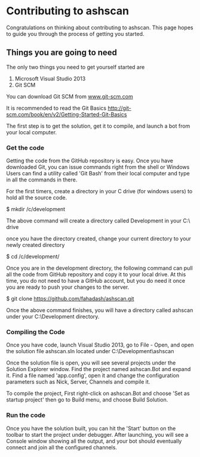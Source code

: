 # Contributing to ashscan
Congratulations on thinking about contributing to ashscan. This page hopes to guide you through the process of getting you started.


## Things you are going to need
The only two things you need to get yourself started are

1. Microsoft Visual Studio 2013
2. Git SCM

You can download Git SCM from www.git-scm.com

It is recommended to read the Git Basics http://git-scm.com/book/en/v2/Getting-Started-Git-Basics

The first step is to get the solution, get it to compile, and launch a bot from your local computer.

### Get the code
Getting the code from the GitHub repository is easy. Once you have downloaded Git, you can issue commands right from the shell or Windows Users can find a utility called 'Git Bash' from their local computer and type in all the commands in there.

For the first timers, create a directory in your C drive (for windows users) to hold all the source code.

$ mkdir /c/development

The above command will create a directory called Development in your C:\ drive

once you have the directory created, change your current directory to your newly created directory

$ cd /c/development/

Once you are in the development directory, the following command can pull all the code from GitHub repository and copy it to your local drive. At this time, you do not need to have a GitHub account, but you do need it once you are ready to push your changes to the server.

$ git clone https://github.com/fahadash/ashscan.git

Once the above command finishes, you will have a directory called ashscan under your C:\Development directory. 

### Compiling the Code
Once you have code, launch Visual Studio 2013, go to File - Open, and open the solution file ashscan.sln located under C:\Development\ashscan

Once the solution file is open, you will see several projects under the Solution Explorer window. Find the project named ashscan.Bot and expand it. Find a file named 'app.config', open it and change the configuration parameters such as Nick, Server, Channels and compile it.

To compile the project, First right-click on ashscan.Bot and choose 'Set as startup project' then go to Build menu, and choose Build Solution.

### Run the code
Once you have the solution built, you can hit the 'Start' button on the toolbar to start the project under debugger. After launching, you will see a Console window showing all the output, and your bot should eventually connect and join all the configured channels.
